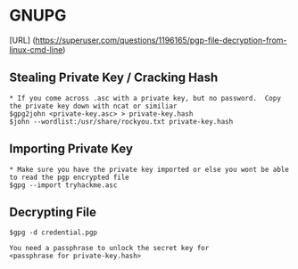 # GNUPG

[URL] (https://superuser.com/questions/1196165/pgp-file-decryption-from-linux-cmd-line)

## Stealing Private Key / Cracking Hash
```
* If you come across .asc with a private key, but no password.  Copy the private key down with ncat or similiar
$gpg2john <private-key.asc> > private-key.hash
$john --wordlist:/usr/share/rockyou.txt private-key.hash
```

## Importing Private Key
```
* Make sure you have the private key imported or else you wont be able to read the pgp encrypted file
$gpg --import tryhackme.asc
```

## Decrypting File
```
$gpg -d credential.pgp                                       
                                                                             
You need a passphrase to unlock the secret key for       
<passphrase for private-key.hash>
```